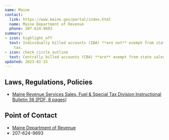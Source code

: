 ```yaml
---
name: Maine
contact:
  link: https://www.maine.gov/portal/index.html
  name: Maine Department of Revenue
  phone: 207-624-9693
summary:
- icon: highlight_off
  text: Individually billed accounts (IBA) **are not** exempt from state sales
    tax.
- icon: check_circle_outline
  text: Centrally billed accounts (CBA) **are** exempt from state sales tax.
updated: 2023-02-15
---
```


## Laws, Regulations, Policies

* [Maine Revenue Services Sales, Fuel & Special Tax Division Instructional Bulletin 36 [PDF, 8 pages]](https://www.maine.gov/revenue/sites/maine.gov.revenue/files/inline-files/Bull3620160404.pdf)

## Point of Contact
- [Maine Department of Revenue](https://www.maine.gov/portal/index.html)
- 207-624-9693